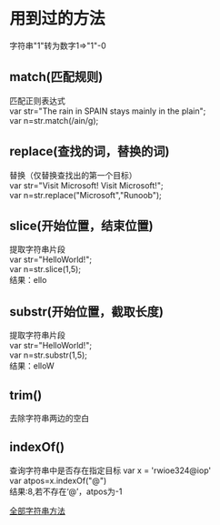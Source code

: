 # 用到过的方法
字符串"1"转为数字1=>"1"-0
## match(匹配规则)
匹配正则表达式  
var str="The rain in SPAIN stays mainly in the plain";  
var n=str.match(/ain/g);  
## replace(查找的词，替换的词)
替换（仅替换查找出的第一个目标）  
var str="Visit Microsoft! Visit Microsoft!";  
var n=str.replace("Microsoft","Runoob");  
## slice(开始位置，结束位置)
提取字符串片段  
var str="HelloWorld!";  
var n=str.slice(1,5);  
结果：ello  
## substr(开始位置，截取长度)
提取字符串片段  
var str="HelloWorld!";  
var n=str.substr(1,5);  
结果：elloW  
## trim()
去除字符串两边的空白

## indexOf()
查询字符串中是否存在指定目标
var x = 'rwioe324@iop'  
var atpos=x.indexOf("@")  
结果:8,若不存在‘@’，atpos为-1

<a href='https://www.runoob.com/jsref/jsref-obj-string.html'>全部字符串方法</a>